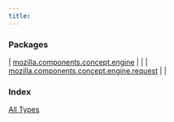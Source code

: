 ```yaml
---
title: 
---
```


### Packages

| [mozilla.components.concept.engine](mozilla.components.concept.engine/index.html) |  |
| [mozilla.components.concept.engine.request](mozilla.components.concept.engine.request/index.html) |  |

### Index

[All Types](alltypes/index.html)